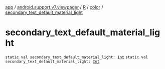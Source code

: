 [app](../../../index.md) / [android.support.v7.viewpager](../../index.md) / [R](../index.md) / [color](index.md) / [secondary_text_default_material_light](./secondary_text_default_material_light.md)

# secondary_text_default_material_light

`static val secondary_text_default_material_light: `[`Int`](https://kotlinlang.org/api/latest/jvm/stdlib/kotlin/-int/index.html)
`static val secondary_text_default_material_light: `[`Int`](https://kotlinlang.org/api/latest/jvm/stdlib/kotlin/-int/index.html)